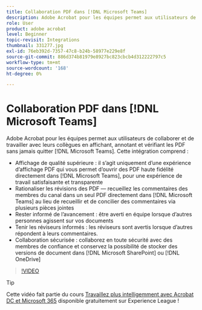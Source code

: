 ```yaml
---
title: Collaboration PDF dans [!DNL Microsoft Teams]
description: Adobe Acrobat pour les équipes permet aux utilisateurs de collaborer et de travailler avec leurs collègues en affichant, annotant et vérifiant les PDF sans jamais quitter [!DNL Microsoft Teams]
role: User
product: adobe acrobat
level: Beginner
topic-revisit: Integrations
thumbnail: 331277.jpg
exl-id: 76eb392d-7357-47c8-b24b-58977e229e8f
source-git-commit: 886d374b81979e8927bc823cbcb4d312222797c5
workflow-type: tm+mt
source-wordcount: '168'
ht-degree: 0%

---
```


# Collaboration PDF dans [!DNL Microsoft Teams]

Adobe Acrobat pour les équipes permet aux utilisateurs de collaborer et de travailler avec leurs collègues en affichant, annotant et vérifiant les PDF sans jamais quitter [!DNL Microsoft Teams]. Cette intégration comprend :

* Affichage de qualité supérieure : il s’agit uniquement d’une expérience d’affichage PDF qui vous permet d’ouvrir des PDF haute fidélité directement dans [!DNL Microsoft Teams], pour une expérience de travail satisfaisante et transparente
* Rationaliser les révisions des PDF — recueillez les commentaires des membres du canal dans un seul PDF directement dans [!DNL Microsoft Teams] au lieu de recueillir et de concilier des commentaires via plusieurs pièces jointes
* Rester informé de l’avancement : être averti en équipe lorsque d’autres personnes agissent sur vos documents
* Tenir les réviseurs informés : les réviseurs sont avertis lorsque d’autres répondent à leurs commentaires.
* Collaboration sécurisée : collaborez en toute sécurité avec des membres de confiance et conservez la possibilité de stocker des versions de document dans [!DNL Microsoft SharePoint] ou [!DNL OneDrive]

>[!VIDEO](https://video.tv.adobe.com/v/331277?hidetitle=true)

>[!TIP]
>
>Cette vidéo fait partie du cours [Travaillez plus intelligemment avec Acrobat DC et Microsoft 365](https://experienceleague.adobe.com/?recommended=Acrobat-U-1-2021.microsoft365) disponible gratuitement sur Experience League !
